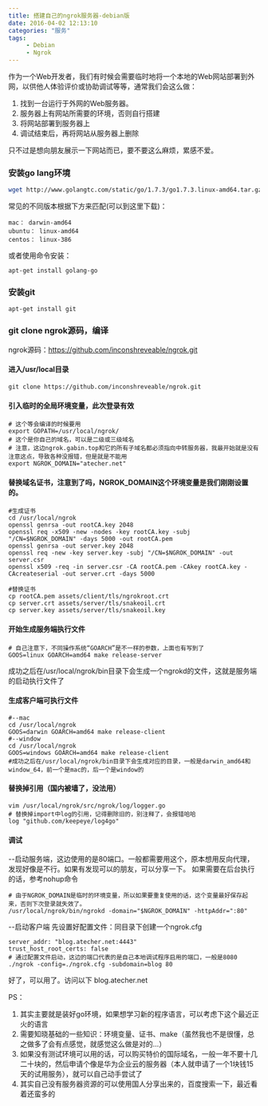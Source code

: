 ```yaml
---
title: 搭建自己的ngrok服务器-debian版
date: 2016-04-02 12:13:10
categories: "服务"
tags:
     - Debian
     - Ngrok
---
```



作为一个Web开发者，我们有时候会需要临时地将一个本地的Web网站部署到外网，以供他人体验评价或协助调试等等，通常我们会这么做：

1. 找到一台运行于外网的Web服务器。
2. 服务器上有网站所需要的环境，否则自行搭建
3. 将网站部署到服务器上
4. 调试结束后，再将网站从服务器上删除

只不过是想向朋友展示一下网站而已，要不要这么麻烦，累感不爱。

<!-- more -->

### 安装go lang环境

```bash
wget http://www.golangtc.com/static/go/1.7.3/go1.7.3.linux-amd64.tar.gz

```

常见的不同版本根据下方来匹配(可以到这里下载)：

```
mac： darwin-amd64
ubuntu： linux-amd64
centos： linux-386

```

或者使用命令安装：

```
apt-get install golang-go

```

### 安装git

```
apt-get install git

```
### git clone ngrok源码，编译

ngrok源码：https://github.com/inconshreveable/ngrok.git

#### 进入/usr/local目录

```
git clone https://github.com/inconshreveable/ngrok.git

```
#### 引入临时的全局环境变量，此次登录有效

```
# 这个等会编译的时候要用
export GOPATH=/usr/local/ngrok/
# 这个是你自己的域名，可以是二级或三级域名
# 注意，这边ngrok.gabin.top和它的所有子域名都必须指向中转服务器，我最开始就是没有注意这点，导致各种没报错，但是就是不能用
export NGROK_DOMAIN="atecher.net"
```
#### 替换域名证书，注意到了吗，NGROK_DOMAIN这个环境变量是我们刚刚设置的。
```
#生成证书
cd /usr/local/ngrok
openssl genrsa -out rootCA.key 2048
openssl req -x509 -new -nodes -key rootCA.key -subj "/CN=$NGROK_DOMAIN" -days 5000 -out rootCA.pem
openssl genrsa -out server.key 2048
openssl req -new -key server.key -subj "/CN=$NGROK_DOMAIN" -out server.csr
openssl x509 -req -in server.csr -CA rootCA.pem -CAkey rootCA.key -CAcreateserial -out server.crt -days 5000

#替换证书
cp rootCA.pem assets/client/tls/ngrokroot.crt
cp server.crt assets/server/tls/snakeoil.crt
cp server.key assets/server/tls/snakeoil.key

```
#### 开始生成服务端执行文件
```
# 自己注意下，不同操作系统“GOARCH”是不一样的参数，上面也有写到了
GOOS=linux GOARCH=amd64 make release-server
```
成功之后在/usr/local/ngrok/bin目录下会生成一个ngrokd的文件，这就是服务端的启动执行文件了

#### 生成客户端可执行文件
```
#--mac
cd /usr/local/ngrok
GOOS=darwin GOARCH=amd64 make release-client
#--window
cd /usr/local/ngrok
GOOS=windows GOARCH=amd64 make release-client
#成功之后在/usr/local/ngrok/bin目录下会生成对应的目录，一般是darwin_amd64和window_64，前一个是mac的，后一个是window的
```
#### 替换掉引用（国内被墙了，没法用）
```
vim /usr/local/ngrok/src/ngrok/log/logger.go
# 替换掉import中log的引用，记得删除旧的，别注释了，会报错哈哈
log "github.com/keepeye/log4go"
```
#### 调试
--启动服务端，这边使用的是80端口。一般都需要用这个，原本想用反向代理，发现好像是不行。如果有发现可以的朋友，可以分享一下。
如果需要在后台执行的话，参考nohup命令
```
# 由于NGROK_DOMAIN是临时的环境变量，所以如果要重复使用的话，这个变量最好保存起来，否则下次登录就失效了。
/usr/local/ngrok/bin/ngrokd -domain="$NGROK_DOMAIN" -httpAddr=":80"
```
--启动客户端
先设置好配置文件：同目录下创建一个ngrok.cfg
```
server_addr: "blog.atecher.net:4443"
trust_host_root_certs: false
# 通过配置文件启动，这边的端口代表的是自己本地调试程序启用的端口，一般是8080
./ngrok -config=./ngrok.cfg -subdomain=blog 80
```
好了，可以用了。访问以下 blog.atecher.net

PS：

1. 其实主要就是装好go环境，如果想学习新的程序语言，可以考虑下这个最近正火的语言
2. 需要知晓基础的一些知识：环境变量、证书、make（虽然我也不是很懂，总之做多了会有点感觉，就感觉这么做是对的...）
3. 如果没有测试环境可以用的话，可以购买特价的国际域名，一般一年不要十几二十块的，然后申请个像是华为企业云的服务器（本人就申请了一个1块钱15天的试用服务），就可以自己动手尝试了
4. 其实自己没有服务器资源的可以使用国人分享出来的，百度搜索一下，最近看着还蛮多的